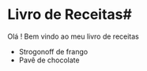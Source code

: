 # Livro de Receitas#

Olá ! Bem vindo ao meu livro de receitas

- Strogonoff de frango
- Pavê de chocolate​